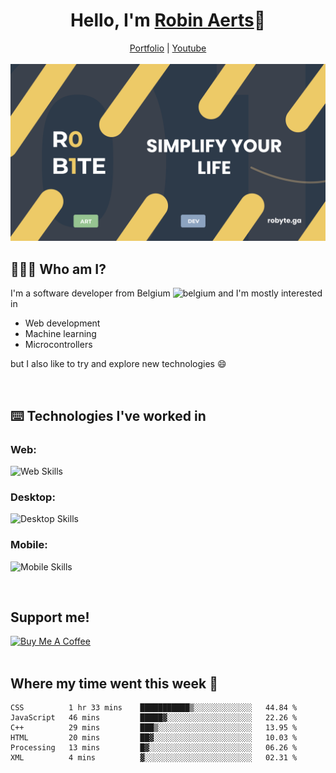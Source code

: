 <h1 align="center">Hello, I'm <a href="https://robyte.ga" target="_blank">Robin Aerts</a>🙌</h1>

<div align="center">
  <a target="_blank" href="https://robyte.ga">Portfolio</a>
  |
  <a target="_blank" href="https://www.youtube.com/channel/UCo98-m_pFHFvA_0AjzqhZeA">Youtube</a>
</div>
<br/>

<div align="center">
<img src="https://github.com/robinaerts/robinaerts/blob/main/assets/banner.png?raw=true"/>
</div>
  
## 🤷🏼‍♂️ Who am I?
I'm a software developer from Belgium ![belgium](https://github.com/yammadev/flag-icons/blob/master/png/BE.png) and I'm mostly interested in

- Web development
- Machine learning
- Microcontrollers

 but I also like to try and explore new technologies :smile:
 
<br/>

## ⌨️ Technologies I've worked in
### Web:

![Web Skills](https://skills.thijs.gg/icons?i=html,css,js,react,next,firebase,mongo,nodejs&theme=light)

### Desktop:

![Desktop Skills](https://skills.thijs.gg/icons?i=cpp,cs,python)

### Mobile:

![Mobile Skills](https://skills.thijs.gg/icons?i=dart,flutter)


<br/>

## Support me!

<a href="https://www.buymeacoffee.com/robinaerts" target="_blank"><img src="https://cdn.buymeacoffee.com/buttons/v2/default-yellow.png" alt="Buy Me A Coffee" style="height: 60px !important;width: 217px !important;" ></a>
<br/>
<br/>

## Where my time went this week 🦜

<!--START_SECTION:waka-->

```text
CSS          1 hr 33 mins    ███████████▒░░░░░░░░░░░░░   44.84 %
JavaScript   46 mins         █████▓░░░░░░░░░░░░░░░░░░░   22.26 %
C++          29 mins         ███▒░░░░░░░░░░░░░░░░░░░░░   13.95 %
HTML         20 mins         ██▓░░░░░░░░░░░░░░░░░░░░░░   10.03 %
Processing   13 mins         █▓░░░░░░░░░░░░░░░░░░░░░░░   06.26 %
XML          4 mins          ▓░░░░░░░░░░░░░░░░░░░░░░░░   02.31 %
```

<!--END_SECTION:waka-->
